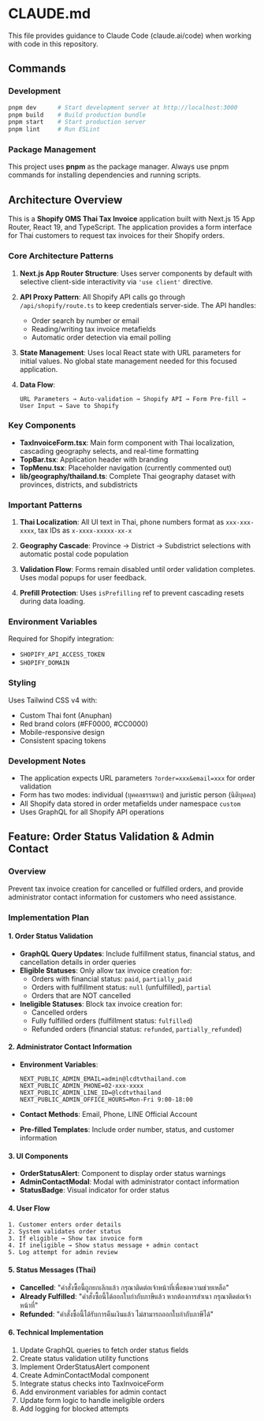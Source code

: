 # CLAUDE.md

This file provides guidance to Claude Code (claude.ai/code) when working with code in this repository.

## Commands

### Development

```bash
pnpm dev      # Start development server at http://localhost:3000
pnpm build    # Build production bundle
pnpm start    # Start production server
pnpm lint     # Run ESLint
```

### Package Management

This project uses **pnpm** as the package manager. Always use pnpm commands for installing dependencies and running scripts.

## Architecture Overview

This is a **Shopify OMS Thai Tax Invoice** application built with Next.js 15 App Router, React 19, and TypeScript. The application provides a form interface for Thai customers to request tax invoices for their Shopify orders.

### Core Architecture Patterns

1. **Next.js App Router Structure**: Uses server components by default with selective client-side interactivity via `'use client'` directive.

2. **API Proxy Pattern**: All Shopify API calls go through `/api/shopify/route.ts` to keep credentials server-side. The API handles:
   - Order search by number or email
   - Reading/writing tax invoice metafields
   - Automatic order detection via email polling

3. **State Management**: Uses local React state with URL parameters for initial values. No global state management needed for this focused application.

4. **Data Flow**:

   ```text
   URL Parameters → Auto-validation → Shopify API → Form Pre-fill → User Input → Save to Shopify
   ```

### Key Components

- **TaxInvoiceForm.tsx**: Main form component with Thai localization, cascading geography selects, and real-time formatting
- **TopBar.tsx**: Application header with branding
- **TopMenu.tsx**: Placeholder navigation (currently commented out)
- **lib/geography/thailand.ts**: Complete Thai geography dataset with provinces, districts, and subdistricts

### Important Patterns

1. **Thai Localization**: All UI text in Thai, phone numbers format as `xxx-xxx-xxxx`, tax IDs as `x-xxxx-xxxxx-xx-x`

2. **Geography Cascade**: Province → District → Subdistrict selections with automatic postal code population

3. **Validation Flow**: Forms remain disabled until order validation completes. Uses modal popups for user feedback.

4. **Prefill Protection**: Uses `isPrefilling` ref to prevent cascading resets during data loading.

### Environment Variables

Required for Shopify integration:

- `SHOPIFY_API_ACCESS_TOKEN`
- `SHOPIFY_DOMAIN`

### Styling

Uses Tailwind CSS v4 with:

- Custom Thai font (Anuphan)
- Red brand colors (#FF0000, #CC0000)
- Mobile-responsive design
- Consistent spacing tokens

### Development Notes

- The application expects URL parameters `?order=xxx&email=xxx` for order validation
- Form has two modes: individual (บุคคลธรรมดา) and juristic person (นิติบุคคล)
- All Shopify data stored in order metafields under namespace `custom`
- Uses GraphQL for all Shopify API operations

## Feature: Order Status Validation & Admin Contact

### Overview

Prevent tax invoice creation for cancelled or fulfilled orders, and provide administrator contact information for customers who need assistance.

### Implementation Plan

#### 1. Order Status Validation

- **GraphQL Query Updates**: Include fulfillment status, financial status, and cancellation details in order queries
- **Eligible Statuses**: Only allow tax invoice creation for:
  - Orders with financial status: `paid`, `partially_paid`
  - Orders with fulfillment status: `null` (unfulfilled), `partial`
  - Orders that are NOT cancelled
- **Ineligible Statuses**: Block tax invoice creation for:
  - Cancelled orders
  - Fully fulfilled orders (fulfillment status: `fulfilled`)
  - Refunded orders (financial status: `refunded`, `partially_refunded`)

#### 2. Administrator Contact Information

- **Environment Variables**:

  ```
  NEXT_PUBLIC_ADMIN_EMAIL=admin@lcdtvthailand.com
  NEXT_PUBLIC_ADMIN_PHONE=02-xxx-xxxx
  NEXT_PUBLIC_ADMIN_LINE_ID=@lcdtvthailand
  NEXT_PUBLIC_ADMIN_OFFICE_HOURS=Mon-Fri 9:00-18:00
  ```

- **Contact Methods**: Email, Phone, LINE Official Account
- **Pre-filled Templates**: Include order number, status, and customer information

#### 3. UI Components

- **OrderStatusAlert**: Component to display order status warnings
- **AdminContactModal**: Modal with administrator contact information
- **StatusBadge**: Visual indicator for order status

#### 4. User Flow

```
1. Customer enters order details
2. System validates order status
3. If eligible → Show tax invoice form
4. If ineligible → Show status message + admin contact
5. Log attempt for admin review
```

#### 5. Status Messages (Thai)

- **Cancelled**: "คำสั่งซื้อนี้ถูกยกเลิกแล้ว กรุณาติดต่อเจ้าหน้าที่เพื่อขอความช่วยเหลือ"
- **Already Fulfilled**: "คำสั่งซื้อนี้ได้ออกใบกำกับภาษีแล้ว หากต้องการสำเนา กรุณาติดต่อเจ้าหน้าที่"
- **Refunded**: "คำสั่งซื้อนี้ได้รับการคืนเงินแล้ว ไม่สามารถออกใบกำกับภาษีได้"

#### 6. Technical Implementation

1. Update GraphQL queries to fetch order status fields
2. Create status validation utility functions
3. Implement OrderStatusAlert component
4. Create AdminContactModal component  
5. Integrate status checks into TaxInvoiceForm
6. Add environment variables for admin contact
7. Update form logic to handle ineligible orders
8. Add logging for blocked attempts
